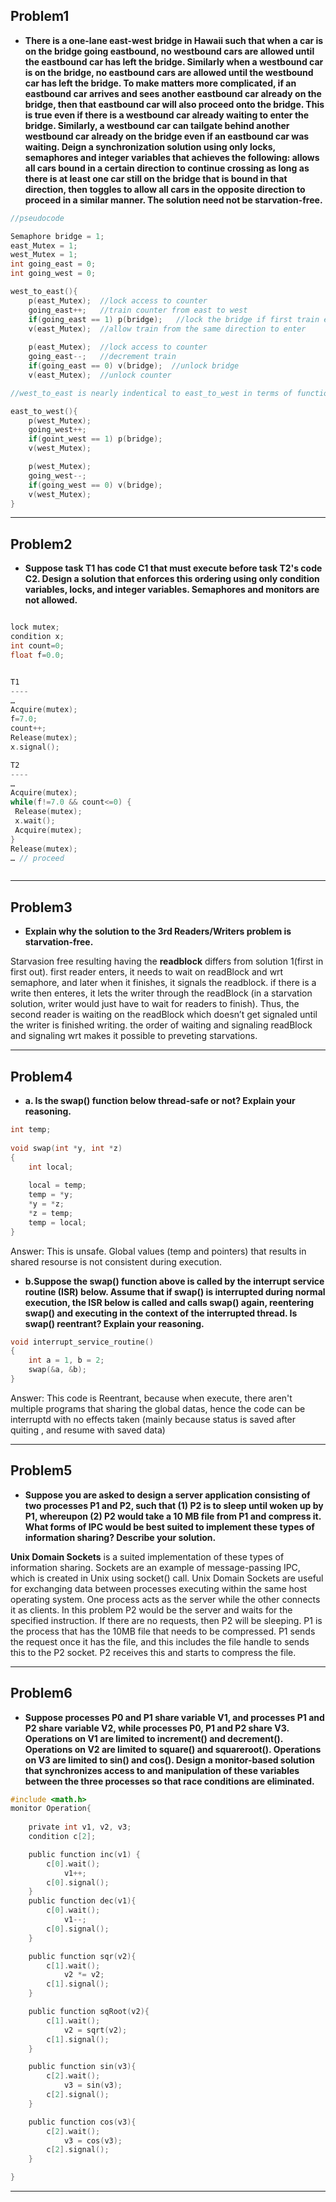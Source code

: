 Problem1
-----------------
* **There is a one-lane east-west bridge in Hawaii such that when a car is on the bridge going eastbound, no westbound cars are allowed until the eastbound car has left the bridge.  Similarly when a westbound car is on the bridge, no eastbound cars are allowed until the westbound car has left the bridge.  To make matters more complicated, if an eastbound car arrives and sees another eastbound car already on the bridge, then that eastbound car will also proceed onto the bridge.  This is true even if there is a westbound car already waiting to enter the bridge.  Similarly, a westbound car can tailgate behind another westbound car already on the bridge even if an eastbound car was waiting.   Deign a synchronization solution using only locks, semaphores and integer variables that achieves the following: allows all cars bound in a certain direction to continue crossing as long as there is at least one car still on the bridge that is bound in that direction, then toggles to allow all cars in the opposite direction to proceed in a similar manner.  The solution need not be starvation-free.**
 
 
```c
//pseudocode

Semaphore bridge = 1;
east_Mutex = 1;
west_Mutex = 1;
int going_east = 0; 
int going_west = 0;

west_to_east(){
	p(east_Mutex);  //lock access to counter
	going_east++;   //train counter from east to west
	if(going_east == 1) p(bridge);   //lock the bridge if first train enter
	v(east_Mutex);	//allow train from the same direction to enter
	
	p(east_Mutex);	//lock access to counter
	going_east--;	//decrement train
	if(going_east == 0) v(bridge);	//unlock bridge
	v(east_Mutex);	//unlock counter

//west_to_east is nearly indentical to east_to_west in terms of functionalities.

east_to_west(){
	p(west_Mutex);
	going_west++;
	if(goint_west == 1) p(bridge);
	v(west_Mutex);

	p(west_Mutex);
	going_west--;
	if(going_west == 0) v(bridge);
	v(west_Mutex);
}


```



*****************************

Problem2
-------------
* **Suppose task T1 has code C1 that must execute before task T2's code C2.  Design a solution that enforces this ordering using only condition variables, locks, and integer variables.  Semaphores and monitors are not allowed.**

```c

lock mutex;
condition x;
int count=0;
float f=0.0;


T1
----
…
Acquire(mutex);
f=7.0;
count++;
Release(mutex);
x.signal();

T2
----
…
Acquire(mutex);
while(f!=7.0 && count<=0) {
 Release(mutex);
 x.wait();
 Acquire(mutex);
}
Release(mutex);
… // proceed



```




************************************


Problem3
------------
* **Explain why the solution to the 3rd Readers/Writers problem is starvation-free.**

Starvasion free resulting having the **readblock** differs from solution 1(first in first out). first reader enters, it needs to wait on readBlock and wrt semaphore, and later when it finishes, it signals the readblock. if there is a write then enteres, it lets the writer through the readBlock (in a starvation solution, writer would just have to wait for readers to finish). Thus, the second reader is waiting on the readBlock which doesn’t get signaled until the writer is finished writing. the order of waiting and signaling readBlock and signaling wrt makes it possible to preveting starvations.

****************************************


Problem4
---------
* **a. Is the swap() function below thread-safe or not?  Explain your reasoning.**

```c
int temp;
 
void swap(int *y, int *z)
{
    int local;
 
    local = temp;
    temp = *y;
    *y = *z;
    *z = temp;
    temp = local;
}
```

Answer: This is unsafe. Global values (temp and pointers) that results in shared resourse is not consistent during execution.



* **b.Suppose the swap() function above is called by the interrupt service routine (ISR) below.  Assume that if swap() is interrupted during normal execution, the ISR below is called and calls swap() again, reentering swap() and executing in the context of the interrupted thread.  Is swap() reentrant?  Explain your reasoning.**

```c
void interrupt_service_routine()
{
    int a = 1, b = 2;
    swap(&a, &b);
}
```

Answer: This code is Reentrant, because when execute, there aren't multiple programs that sharing the global datas, hence the code can be interruptd with no effects taken (mainly because status is saved after quiting , and resume with saved data)


*****************************

Problem5
---------------
* **Suppose you are asked to design a server application consisting of two processes P1 and P2, such that (1) P2 is to sleep until woken up by P1, whereupon (2) P2 would take a 10 MB file from P1 and compress it. What forms of IPC would be best suited to implement these types of information sharing? Describe your solution.**

**Unix Domain Sockets** is a suited implementation of these types of information sharing. Sockets are an example of message-passing IPC, which is created in Unix using socket() call. Unix  Domain Sockets are useful for exchanging data between processes executing within the same host operating system. One process acts as the server while the other connects it as clients. In this problem P2 would be the server and waits for the specified instruction. If there are no requests, then P2 will be sleeping. P1 is the process that has the 10MB file that needs to be compressed. P1 sends the request once it has the file, and this includes the file handle to sends this to the P2 socket. P2 receives this and starts to compress the file.
 


*****************************


Problem6
-----------
* **Suppose processes P0 and P1 share variable V1, and processes P1 and P2 share variable V2, while processes P0, P1 and P2 share V3.  Operations on V1 are limited to increment() and decrement().  Operations on V2 are limited to square() and squareroot().  Operations on V3 are limited to sin() and cos().  Design a monitor-based solution that synchronizes access to and manipulation of these variables between the three processes so that race conditions are eliminated.**


```c
#include <math.h>
monitor Operation{
	
	private int v1, v2, v3;
	condition c[2];

	public function inc(v1) {
		c[0].wait();
			v1++;
		c[0].signal();
	}
	public function dec(v1){
		c[0].wait();
			v1--;
		c[0].signal();
	}

	public function sqr(v2){
		c[1].wait();
			v2 *= v2;
		c[1].signal();
	}

	public function sqRoot(v2){
		c[1].wait();
			v2 = sqrt(v2);
		c[1].signal();
	}

	public function sin(v3){
		c[2].wait();
			v3 = sin(v3);
		c[2].signal();
	}

	public function cos(v3){
		c[2].wait();
			v3 = cos(v3);
		c[2].signal();
	}

}
```

*****************************
